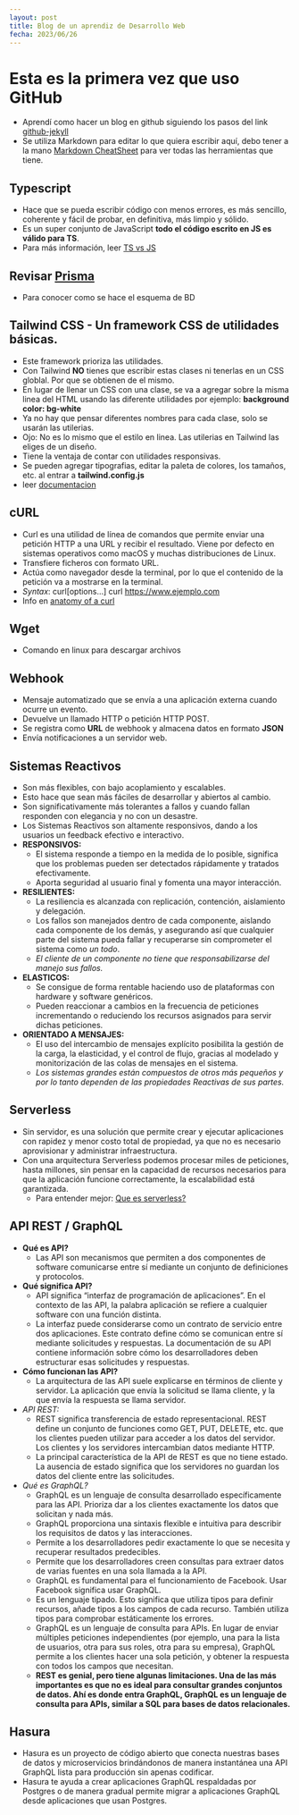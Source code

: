 ```yaml
---
layout: post
title: Blog de un aprendiz de Desarrollo Web
fecha: 2023/06/26
---
```

# Esta es la primera vez que uso GitHub
* Aprendí como hacer un blog en github siguiendo los pasos del link [github-jekyll](https://devexperto.com/blog-gratis-github-jekyll/)
* Se utiliza Markdown para editar lo que quiera escribir aquí, debo tener a la mano [Markdown CheatSheet](https://github.com/adam-p/markdown-here/wiki/Markdown-Cheatsheet) para ver todas las herramientas que tiene.
## Typescript
* Hace que se pueda escribir código con menos errores, es más sencillo, coherente y fácil de probar, en definitiva, más limpio y sólido.
* Es un super conjunto de JavaScript **todo el código escrito en JS es válido para TS**.
* Para más información, leer [TS vs JS](https://profile.es/blog/que-es-typescript-vs-javascript/)
## Revisar [Prisma](https://www.prisma.io/docs/getting-started/quickstart)
* Para conocer como se hace el esquema de BD
## Tailwind CSS - Un framework CSS de utilidades básicas.
* Este framework prioriza las utilidades.
* Con Tailwind **NO** tienes que escribir estas clases ni tenerlas en un CSS globlal. Por que se obtienen de el mismo.
* En lugar de llenar un CSS con una clase, se va a agregar sobre la misma linea del HTML usando las diferente utilidades por ejemplo:
**background color: bg-white**
* Ya no hay que pensar diferentes nombres para cada clase, solo se usarán las utilerias.
* Ojo: No es lo mismo que el estilo en linea. Las utilerias en Tailwind las eliges de un diseño.
* Tiene la ventaja de contar con utilidades responsivas.
* Se pueden agregar tipografias, editar la paleta de colores, los tamaños, etc. al entrar a **tailwind.config.js**
* leer [documentacion](https://tailwindcss.com/docs/utility-first)
## cURL
* Curl es una utilidad de línea de comandos que permite enviar una petición HTTP a una URL y recibir el resultado. Viene por defecto en sistemas operativos como macOS y muchas distribuciones de Linux.
* Transfiere ficheros con formato URL.
* Actúa como navegador desde la terminal, por lo que el contenido de la petición va a mostrarse en la terminal.
* *Syntax*: curl[options...]<url> curl https://www.ejemplo.com
* Info en [anatomy of a curl](https://www.fastly.com/es/blog/anatomy-of-a-curl-how-to-use-curl-to-test-an-origin-servers-response#:~:text=Curl%20es%20una%20utilidad%20de,y%20muchas%20distribuciones%20de%20Linux.)
## Wget
* Comando en linux para descargar archivos
## Webhook
* Mensaje automatizado que se envía a una aplicación externa cuando ocurre un evento.
* Devuelve un llamado HTTP o petición HTTP POST.
* Se registra como **URL** de webhook y almacena datos en formato **JSON**
* Envía notificaciones a un servidor web.
## Sistemas Reactivos
* Son más flexibles, con bajo acoplamiento y escalables.
* Esto hace que sean más fáciles de desarrollar y abiertos al cambio.
* Son significativamente más tolerantes a fallos y cuando fallan responden con elegancia y no con un desastre.
* Los Sistemas Reactivos son altamente responsivos, dando a los usuarios un feedback efectivo e interactivo.
* **RESPONSIVOS:**
  * El sistema responde a tiempo en la medida de lo posible,
  significa que los problemas pueden ser detectados rápidamente y tratados efectivamente.
  * Aporta seguridad al usuario final y fomenta una mayor interacción.
* **RESILIENTES:**
  * La resiliencia es alcanzada con replicación, contención, aislamiento y delegación.
  * Los fallos son manejados dentro de cada componente, aislando cada componente de los demás, y asegurando así que cualquier parte del sistema pueda fallar y recuperarse sin comprometer el sistema como *un todo*.
  * *El cliente de un componente no tiene que responsabilizarse del manejo sus fallos.*
* **ELASTICOS:**
  * Se consigue de forma rentable haciendo uso de plataformas con hardware y software genéricos.
  * Pueden reaccionar a cambios en la frecuencia de peticiones incrementando o reduciendo los recursos asignados para servir dichas peticiones.
* **ORIENTADO A MENSAJES:**
  * El uso del intercambio de mensajes explícito posibilita la gestión de la carga, la elasticidad, y el control de flujo, gracias al modelado y monitorización de las colas de mensajes en el sistema.
  * *Los sistemas grandes están compuestos de otros más pequeños y por lo tanto dependen de las propiedades Reactivas de sus partes.*
## Serverless
* Sin servidor, es una solución que permite crear y ejecutar aplicaciones con rapidez y menor costo total de propiedad, ya que no es necesario aprovisionar y administrar infraestructura.
* Con una arquitectura Serverless podemos procesar miles de peticiones, hasta millones, sin pensar en la capacidad de recursos necesarios para que la aplicación funcione correctamente, la escalabilidad está garantizada.
  * Para entender mejor: [Que es serverless?](https://www.youtube.com/watch?v=-ci7EwXaIJg)
## API REST / GraphQL
* **Qué es API?**
  * Las API son mecanismos que permiten a dos componentes de software comunicarse entre sí mediante un conjunto de definiciones y protocolos.
* **Qué significa API?**
  * API significa “interfaz de programación de aplicaciones”. En el contexto de las API, la palabra aplicación se refiere a cualquier software con una función distinta.
  * La interfaz puede considerarse como un contrato de servicio entre dos aplicaciones. Este contrato define cómo se comunican entre sí mediante solicitudes y respuestas. La documentación de su API contiene información sobre cómo los desarrolladores deben estructurar esas solicitudes y respuestas.
* **Cómo funcionan las API?**
  * La arquitectura de las API suele explicarse en términos de cliente y servidor. La aplicación que envía la solicitud se llama cliente, y la que envía la respuesta se llama servidor.
* *API REST:*
  * REST significa transferencia de estado representacional. REST define un conjunto de funciones como GET, PUT, DELETE, etc. que los clientes pueden utilizar para acceder a los datos del servidor. Los clientes y los servidores intercambian datos mediante HTTP.
  * La principal característica de la API de REST es que no tiene estado. La ausencia de estado significa que los servidores no guardan los datos del cliente entre las solicitudes.
* *Qué es GraphQL?*
  * GraphQL es un lenguaje de consulta desarrollado específicamente para las API. Prioriza dar a los clientes exactamente los datos que solicitan y nada más.
  * GraphQL proporciona una sintaxis flexible e intuitiva para describir los requisitos de datos y las interacciones.
  * Permite a los desarrolladores pedir exactamente lo que se necesita y recuperar resultados predecibles.
  * Permite que los desarrolladores creen consultas para extraer datos de varias fuentes en una sola llamada a la API.
  * GraphQL es fundamental para el funcionamiento de Facebook. Usar Facebook significa usar GraphQL.
  * Es un lenguaje tipado. Esto significa que utiliza tipos para definir recursos, añade tipos a los campos de cada recurso. También utiliza tipos para comprobar estáticamente los errores.
  * GraphQL es un lenguaje de consulta para APIs. En lugar de enviar múltiples peticiones independientes (por ejemplo, una para la lista de usuarios, otra para sus roles, otra para su empresa), GraphQL permite a los clientes hacer una sola petición, y obtener la respuesta con todos los campos que necesitan.
  * **REST es genial, pero tiene algunas limitaciones. Una de las más importantes es que no es ideal para consultar grandes conjuntos de datos. Ahí es donde entra GraphQL, GraphQL es un lenguaje de consulta para APIs, similar a SQL para bases de datos relacionales.**
## Hasura
  * Hasura es un proyecto de código abierto que conecta nuestras bases de datos y microservicios brindándonos de manera instantánea una API GraphQL lista para producción sin apenas codificar.
* Hasura te ayuda a crear aplicaciones GraphQL respaldadas por Postgres o de manera gradual permite migrar a aplicaciones GraphQL desde aplicaciones que usan Postgres.
